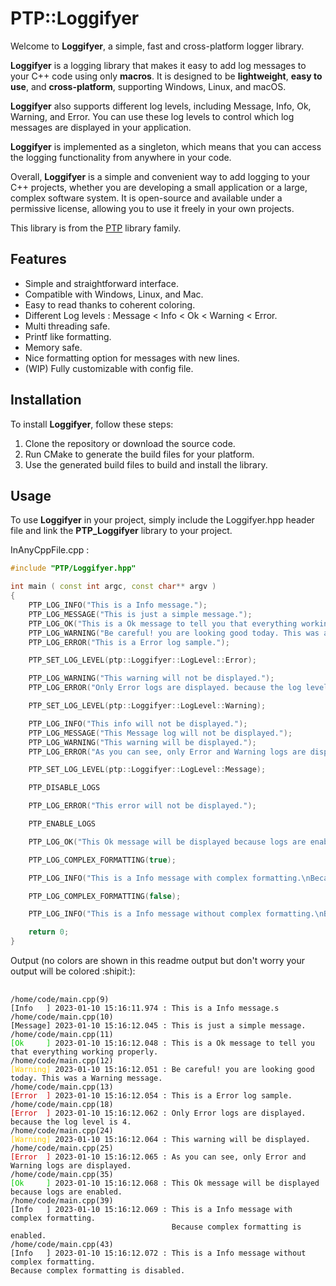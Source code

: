 # PTP::Loggifyer
Welcome to **Loggifyer**, a simple, fast and cross-platform logger library.

**Loggifyer** is a logging library that makes it easy to add log messages to your C++ code using only **macros**. It is designed to be **lightweight**, **easy to use**, and **cross-platform**, supporting Windows, Linux, and macOS.

**Loggifyer** also supports different log levels, including Message, Info, Ok, Warning, and Error. You can use these log levels to control which log messages are displayed in your application.

**Loggifyer** is implemented as a singleton, which means that you can access the logging functionality from anywhere in your code.

Overall, **Loggifyer** is a simple and convenient way to add logging to your C++ projects, whether you are developing a small application or a large, complex software system. It is open-source and available under a permissive license, allowing you to use it freely in your own projects.

This library is from the [PTP](https://github.com/MrOrnithorynque/PTP/) library family.

## Features
- Simple and straightforward interface.
- Compatible with Windows, Linux, and Mac.
- Easy to read thanks to coherent coloring.
- Different Log levels : Message < Info < Ok < Warning < Error.
- Multi threading safe.
- Printf like formatting.
- Memory safe.
- Nice formatting option for messages with new lines.
- (WIP) Fully customizable with config file.

## Installation
To install **Loggifyer**, follow these steps:

1. Clone the repository or download the source code.
2. Run CMake to generate the build files for your platform.
3. Use the generated build files to build and install the library.
## Usage
To use **Loggifyer** in your project, simply include the Loggifyer.hpp header file and link the **PTP_Loggifyer** library to your project.

InAnyCppFile.cpp :
```cpp
#include "PTP/Loggifyer.hpp"

int main ( const int argc, const char** argv )
{
    PTP_LOG_INFO("This is a Info message.");
    PTP_LOG_MESSAGE("This is just a simple message.");
    PTP_LOG_OK("This is a Ok message to tell you that everything working properly.");
    PTP_LOG_WARNING("Be careful! you are looking good today. This was a Warning message.");
    PTP_LOG_ERROR("This is a Error log sample.");

    PTP_SET_LOG_LEVEL(ptp::Loggifyer::LogLevel::Error);

    PTP_LOG_WARNING("This warning will not be displayed.");
    PTP_LOG_ERROR("Only Error logs are displayed. because the log level is %d.", int(PTP_GET_LOG_LEVEL));

    PTP_SET_LOG_LEVEL(ptp::Loggifyer::LogLevel::Warning);

    PTP_LOG_INFO("This info will not be displayed.");
    PTP_LOG_MESSAGE("This Message log will not be displayed.");
    PTP_LOG_WARNING("This warning will be displayed.");
    PTP_LOG_ERROR("As you can see, only Error and Warning logs are displayed.");

    PTP_SET_LOG_LEVEL(ptp::Loggifyer::LogLevel::Message);

    PTP_DISABLE_LOGS

    PTP_LOG_ERROR("This error will not be displayed.");

    PTP_ENABLE_LOGS

    PTP_LOG_OK("This Ok message will be displayed because logs are enabled.");

    PTP_LOG_COMPLEX_FORMATTING(true);

    PTP_LOG_INFO("This is a Info message with complex formatting.\nBecause complex formatting is enabled.");

    PTP_LOG_COMPLEX_FORMATTING(false);

    PTP_LOG_INFO("This is a Info message without complex formatting.\nBecause complex formatting is disabled.");

    return 0;
}
```
Output (no colors are shown in this readme output but don't worry your output will be colored :shipit:):

<pre>
  <code>
/home/code/main.cpp(9)
[Info   ] 2023-01-10 15:16:11.974 : This is a Info message.s
/home/code/main.cpp(10)
[Message] 2023-01-10 15:16:12.045 : This is just a simple message.
/home/code/main.cpp(11)
<font color="#00CC00">[Ok     ]</font> 2023-01-10 15:16:12.048 : This is a Ok message to tell you that everything working properly.
/home/code/main.cpp(12)
<font color="#FFCC00">[Warning]</font> 2023-01-10 15:16:12.051 : Be careful! you are looking good today. This was a Warning message.
/home/code/main.cpp(13)
<font color="#CC0000">[Error  ]</font> 2023-01-10 15:16:12.054 : This is a Error log sample.
/home/code/main.cpp(18)
<font color="#CC0000">[Error  ]</font> 2023-01-10 15:16:12.062 : Only Error logs are displayed. because the log level is 4.
/home/code/main.cpp(24)
<font color="#FFCC00">[Warning]</font> 2023-01-10 15:16:12.064 : This warning will be displayed.
/home/code/main.cpp(25)
<font color="#CC0000">[Error  ]</font> 2023-01-10 15:16:12.065 : As you can see, only Error and Warning logs are displayed.
/home/code/main.cpp(35)
<font color="#00CC00">[Ok     ]</font> 2023-01-10 15:16:12.068 : This Ok message will be displayed because logs are enabled.
/home/code/main.cpp(39)
[Info   ] 2023-01-10 15:16:12.069 : This is a Info message with complex formatting.
                                    Because complex formatting is enabled.
/home/code/main.cpp(43)
[Info   ] 2023-01-10 15:16:12.072 : This is a Info message without complex formatting.
Because complex formatting is disabled.
  </code>
</pre>
